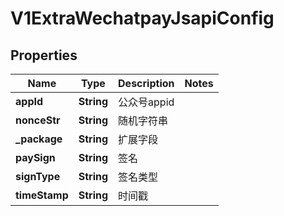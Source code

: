 
# V1ExtraWechatpayJsapiConfig

## Properties
Name | Type | Description | Notes
------------ | ------------- | ------------- | -------------
**appId** | **String** | 公众号appid | 
**nonceStr** | **String** | 随机字符串 | 
**_package** | **String** | 扩展字段 | 
**paySign** | **String** | 签名 | 
**signType** | **String** | 签名类型 | 
**timeStamp** | **String** | 时间戳 | 



